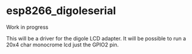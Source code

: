 # esp8266_digoleserial
Work in progress


This will be a driver for the digole LCD adapter. 
It will be possible to run a 20x4 char monocrome lcd just the GPIO2 pin.
